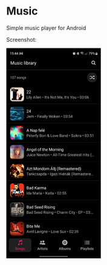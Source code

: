 # Music
Simple music player for Android

Screenshot:

<img src="https://github.com/0pau/Music/blob/master/screenshots/screenshot1.jpg" width="250">
